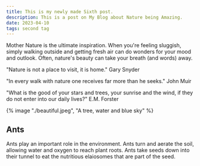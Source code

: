 ```yaml
---
title: This is my newly made Sixth post.
description: This is a post on My Blog about Nature being Amazing.
date: 2023-04-10
tags: second tag
---
```

Mother Nature is the ultimate inspiration. When you're feeling sluggish, simply walking outside and getting fresh air can do wonders for your mood and outlook. Often, nature's beauty can take your breath (and words) away. 

"Nature is not a place to visit, it is home." Gary Snyder

"In every walk with nature one receives far more than he seeks." John Muir

"What is the good of your stars and trees, your sunrise and the wind, if they do not enter into our daily lives?" E.M. Forster

{% image "./beautiful.jpeg", "A tree, water and blue sky" %}

## Ants

Ants play an important role in the environment. Ants turn and aerate the soil, allowing water and oxygen to reach plant roots. Ants take seeds down into their tunnel to eat the nutritious elaiosomes that are part of the seed.

